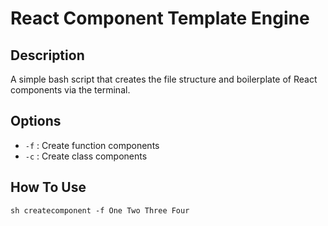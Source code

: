 # React Component Template Engine
## Description
A simple bash script that creates the file structure and boilerplate of React components via the terminal.


## Options
- `-f` : Create function components
- `-c` : Create class components

## How To Use

```
sh createcomponent -f One Two Three Four
```

